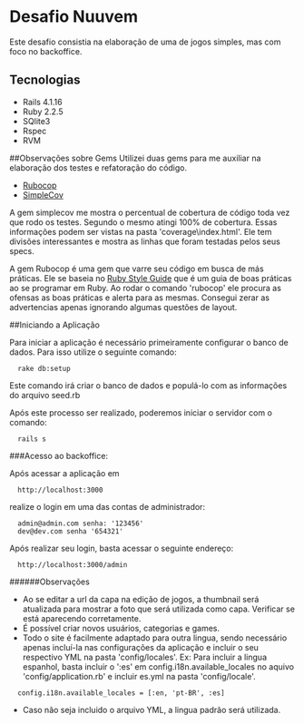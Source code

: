 # Desafio Nuuvem

Este desafio consistia na elaboração de uma de jogos simples, mas com foco no backoffice.

## Tecnologias
* Rails 4.1.16
* Ruby 2.2.5
* SQlite3
* Rspec
* RVM

##Observações sobre Gems
Utilizei duas gems para me auxiliar na elaboração dos testes e refatoração do código.
* [Rubocop](https://github.com/bbatsov/rubocop)
* [SimpleCov](https://github.com/colszowka/simplecov)

A gem simplecov me mostra o percentual de cobertura de código toda vez que rodo os testes. Segundo o mesmo atingi 100% de cobertura. Essas informações podem ser vistas na pasta 'coverage\index.html'. Ele tem divisões interessantes e mostra as linhas que foram testadas pelos seus specs.

A gem Rubocop é uma gem que varre seu código em busca de más práticas. Ele se baseia no [Ruby Style Guide](https://github.com/bbatsov/ruby-style-guide) que é um guia de boas práticas ao se programar em Ruby. Ao rodar o comando 'rubocop' ele procura as ofensas as boas práticas e alerta para as mesmas. Consegui zerar as advertencias apenas ignorando algumas questões de layout.

##Iniciando a Aplicação

Para iniciar a aplicação é necessário primeiramente configurar o banco de dados. Para isso utilize o seguinte comando:

```
  rake db:setup
```

Este comando irá criar o banco de dados e populá-lo com as informações do arquivo seed.rb

Após este processo ser realizado, poderemos iniciar o servidor com o comando:

```
  rails s
```

###Acesso ao backoffice:

Após acessar a aplicação em

```
  http://localhost:3000
```

realize o login em uma das contas de administrador:

```
  admin@admin.com senha: '123456'
  dev@dev.com senha '654321'
```

Após realizar seu login, basta acessar o seguinte endereço:

```
  http://localhost:3000/admin
```

######Observações
* Ao se editar a url da capa na edição de jogos, a thumbnail será atualizada para mostrar a foto que será utilizada como capa. Verificar se está aparecendo corretamente.
* É possível criar novos usuários, categorias e games.
* Todo o site é facilmente adaptado para outra lingua, sendo necessário apenas incluí-la nas configurações da aplicação e incluir o seu respectivo YML na pasta 'config/locales'. Ex: Para incluir a lingua espanhol, basta incluir o ':es' em config.i18n.available_locales no aquivo 'config/application.rb' e incluir es.yml na pasta 'config/locale'.
```
  config.i18n.available_locales = [:en, 'pt-BR', :es]
```
* Caso não seja incluido o arquivo YML, a lingua padrão será utilizada.